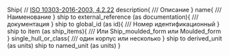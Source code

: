 Ship{
    // [ISO 10303-2016-2003, 4.2.22]()
    description{
        /// Описание 
    }
    name{
        /// Наименование
    }
    ship to external_reference (as documentation){
        /// документация
    }
    ship to global_id (as id){
        /// Номер идентификационный
    }
    ship to item (as ship_items){
        /// Или Ship_moulded_form или Moulded_form
    }
    single_hull_or_class{
        /// один корпус или несколько
    }
    ship to derived_unit (as units)
    ship to named_unit (as units)
}